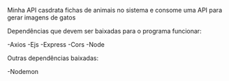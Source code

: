 
Minha API casdrata fichas de animais no sistema e consome uma API para gerar imagens de gatos

Dependências que devem ser baixadas para o programa funcionar:

-Axios
-Ejs
-Express
-Cors
-Node

Outras dependências baixadas:

-Nodemon
